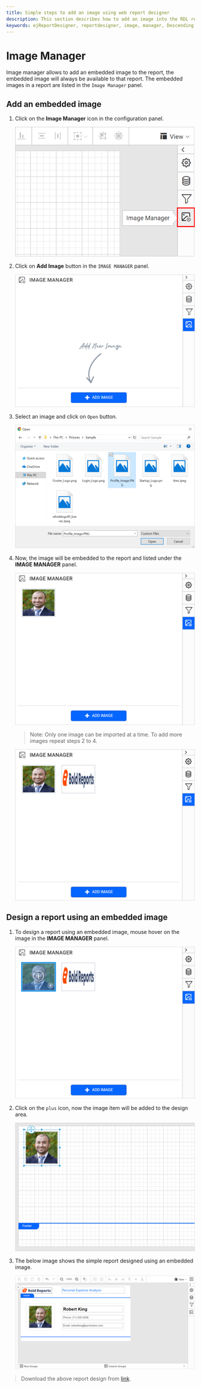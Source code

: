 ```yaml
---
title: Simple steps to add an image using web report designer
description: This section describes how to add an image into the RDL report using Image manager in Bold Report Designer 
keywords: ejReportDesigner, reportdesigner, image, manager, Descending
---
```


# Image Manager

Image manager allows to add an embedded image to the report, the embedded image will always be available to that report. The embedded images in a report are listed in the `Image Manager` panel.

## Add an embedded image

1. Click on the **Image Manager** icon in the configuration panel.

   ![hover-imagemanager](/static/assets/on-premise/images/report-designer/imagemanager/imagemanager-icon.png)

2. Click on **Add Image** button in the `IMAGE MANAGER` panel.

   ![imagemanager-panel](/static/assets/on-premise/images/report-designer/imagemanager/imagemanager-panel.png)

3. Select an image and click on `Open` button.

   ![upload-dialog](/static/assets/on-premise/images/report-designer/imagemanager/add-image-dialog.png)

4. Now, the image will be embedded to the report and listed under the **IMAGE MANAGER** panel.

   ![upload-single-image](/static/assets/on-premise/images/report-designer/imagemanager/upload-image-in-imagemanager.png)

   > Note: Only one image can be imported at a time. To add more images repeat steps 2 to 4.

   ![upload-multiple-image](/static/assets/on-premise/images/report-designer/imagemanager/images-in-list-view.png)

## Design a report using an embedded image

1. To design a report using an embedded image, mouse hover on the image in the **IMAGE MANAGER** panel.

   ![hover-image](/static/assets/on-premise/images/report-designer/imagemanager/hover-an-image.png)

2. Click on the `plus` icon, now the image item will be added to the design area.

   ![add-to-designer-surface](/static/assets/on-premise/images/report-designer/imagemanager/add-image-to-designArea.png)

3. The below image shows the simple report designed using an embedded image.

    ![add-image-to-header-footer](/static/assets/on-premise/images/report-designer/imagemanager/image-in-header-footer.png)

> Download the above report design from [link](https://github.com/boldreports/resources/tree/master/docs/report-designer/image/add-image.rdl).
